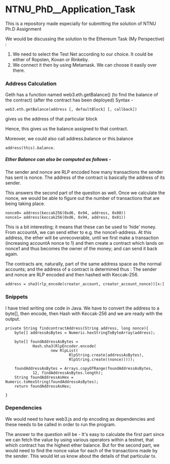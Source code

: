 # NTNU_PhD__Application_Task
This is a repository made especially for submitting the solution of NTNU Ph.D Assignment

We would be discussing the solution to the Ethereum Task (My Perspective) :

1. We need to select the Test Net according to our choice. It could be either of Ropsten, Kovan or Rinkeby.
2. We connect it then by using Metamask. We can choose it easily over there.

### Address Calculation

Geth has a function named web3.eth.getBalance() (to find the balance of the contract)
(after the contract has been deployed)
Syntax - 
```
web3.eth.getBalance(address [, defaultBlock] [, callback]) 
```
gives us the address of that particular block

Hence, this gives us the balance assigned to that contract.

Moreover, we could also call address.balance or this.balance

```
address(this).balance.
```
##### Ether Balance can also be computed as follows -
The sender and nonce are RLP encoded 
how many transactions the sender has sent is nonce. The address of the contract is basically the address of its sender.

This answers the second part of the question as well. Once we calculate the nonce, we would be able to figure out the number of transactions that are  being taking place.
```
nonce0= address(keccak256(0xd6, 0x94, address, 0x80))
nonce1= address(keccak256(0xd6, 0x94, address, 0x01))

```
This is a bit interesting; it means that these can be used to ‘hide’ money. From accountA, we can send ether to e.g. the nonce1-address. At this address, the ether will be unrecoverable, until we first make a transaction (increasing accountA nonce to 1) and then create a contract which lands on nonce1 and thus becomes the owner of the money; and can send it back again.

The contracts are, naturally, part of the same address space as the normal accounts; and the address of a contract is determined thus :
The sender and nonce are RLP encoded and then hashed with Keccak-256.
```
address = sha3(rlp_encode(creator_account, creator_account_nonce))[x:] 

```
### Snippets

I have tried writing one code in Java. We have to convert the address to a byte[], then encode, then Hash with Keccak-256 and we are ready with the output.
```
private String findcontractAddress(String address, long nonce){
    byte[] addressAsBytes = Numeric.hexStringToByteArray(address);

    byte[] foundAddressAsBytes =
            Hash.sha3(RlpEncoder.encode(
                    new RlpList(
                            RlpString.create(addressAsBytes),
                            RlpString.create((nonce)))));

    foundAddressAsBytes = Arrays.copyOfRange(foundAddressAsBytes,
            12, findAddressAsBytes.length);
    String foundAddressAsHex = Numeric.toHexString(foundAddressAsBytes);
    return foundAddressAsHex;
    
}
```
### Dependencies
We would need to have web3.js and rlp encoding as dependencies and these needs to be called in order to run the program.

The answer to the question will be - It's easy to calculate the first part since we can fetch the value by using various operators within a testnet, that which contract has the highest ether balance. But for the second part, we would need to find the nonce value for each of the transactions made by the sender. This would let us know  about the details of that particular tx.


